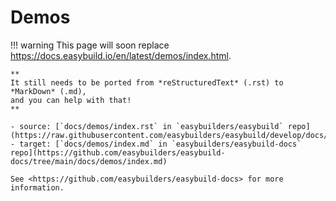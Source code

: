 # Demos

!!! warning
    This page will soon replace <https://docs.easybuild.io/en/latest/demos/index.html>.

    **
    It still needs to be ported from *reStructuredText* (.rst) to *MarkDown* (.md),  
    and you can help with that!
    **

    - source: [`docs/demos/index.rst` in `easybuilders/easybuild` repo](https://raw.githubusercontent.com/easybuilders/easybuild/develop/docs/demos/index.rst)
    - target: [`docs/demos/index.md` in `easybuilders/easybuild-docs` repo](https://github.com/easybuilders/easybuild-docs/tree/main/docs/demos/index.md)

    See <https://github.com/easybuilders/easybuild-docs> for more information.
